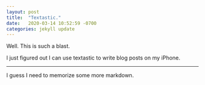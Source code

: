 ```yaml
---
layout: post
title:  "Textastic."
date:   2020-03-14 10:52:59 -0700
categories: jekyll update
---
```

Well. This is such a blast.

I just figured out I can use textastic to write blog posts on my iPhone.

---

I guess I need to memorize some more markdown.